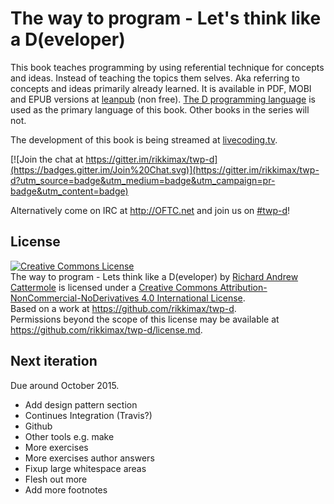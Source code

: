 # The way to program - Let's think like a D(eveloper)

This book teaches programming by using referential technique for concepts and ideas. Instead of teaching the topics them selves. Aka referring to concepts and ideas primarily already learned.
It is available in PDF, MOBI and EPUB versions at [leanpub](https://leanpub.com/twp-d) (non free).
[The D programming language](http://dlang.org) is used as the primary language of this book. Other books in the series will not.

The development of this book is being streamed at [livecoding.tv](http://livecoding.tv/alphaglosined).

[![Join the chat at https://gitter.im/rikkimax/twp-d](https://badges.gitter.im/Join%20Chat.svg)](https://gitter.im/rikkimax/twp-d?utm_source=badge&utm_medium=badge&utm_campaign=pr-badge&utm_content=badge)

Alternatively come on IRC at http://OFTC.net and join us on [#twp-d](irc://irc.oftc.net/#twp-d)!

## License
<a rel="license" href="http://creativecommons.org/licenses/by-nc-nd/4.0/"><img alt="Creative Commons License" style="border-width:0" src="https://i.creativecommons.org/l/by-nc-nd/4.0/88x31.png" /></a><br /><span xmlns:dct="http://purl.org/dc/terms/" property="dct:title">The way to program - Lets think like a D(eveloper)</span> by <a xmlns:cc="http://creativecommons.org/ns#" href="https://leanpub.com/twp-d" property="cc:attributionName" rel="cc:attributionURL">Richard Andrew Cattermole</a> is licensed under a <a rel="license" href="http://creativecommons.org/licenses/by-nc-nd/4.0/">Creative Commons Attribution-NonCommercial-NoDerivatives 4.0 International License</a>.<br />Based on a work at <a xmlns:dct="http://purl.org/dc/terms/" href="https://github.com/rikkimax/twp-d" rel="dct:source">https://github.com/rikkimax/twp-d</a>.<br />Permissions beyond the scope of this license may be available at <a xmlns:cc="http://creativecommons.org/ns#" href="https://github.com/rikkimax/twp-d/LICENSE.md" rel="cc:morePermissions">https://github.com/rikkimax/twp-d/license.md</a>.

## Next iteration

Due around October 2015.

- Add design pattern section
- Continues Integration (Travis?)
- Github
- Other tools e.g. make
- More exercises
- More exercises author answers
- Fixup large whitespace areas
- Flesh out more
- Add more footnotes